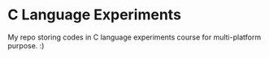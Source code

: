# C Language Experiments

My repo storing codes in C language experiments course for multi-platform purpose.
:)

